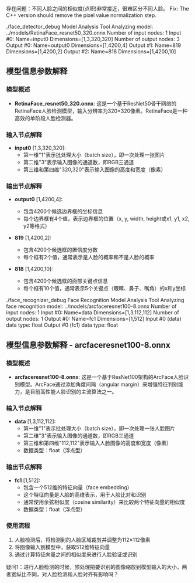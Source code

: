 存在问题：不同人脸之间的相似度(点积)非常接近，很难区分不同人脸。
Fix: The C++ version should remove the pixel value normalization step.

./face_detector_debug
Model Analysis Tool
Analyzing model: ../models/RetinaFace_resnet50_320.onnx
Number of input nodes: 1
Input #0: Name=input0 Dimensions=[1,3,320,320]
Number of output nodes: 3
Output #0: Name=output0 Dimensions=[1,4200,4]
Output #1: Name=819 Dimensions=[1,4200,2]
Output #2: Name=818 Dimensions=[1,4200,10]

## 模型信息参数解释

### 模型概述
- **RetinaFace_resnet50_320.onnx**: 这是一个基于ResNet50骨干网络的RetinaFace人脸检测模型，输入分辨率为320×320像素。RetinaFace是一种高效的单阶段人脸检测器。

### 输入节点解释
- **input0** [1,3,320,320]:
  - 第一维"1"表示批处理大小（batch size），即一次处理一张图片
  - 第二维"3"表示输入图像的通道数，即RGB三通道
  - 第三维和第四维"320,320"表示输入图像的高度和宽度（像素）

### 输出节点解释
- **output0** [1,4200,4]: 
  - 包含4200个候选边界框的坐标信息
  - 每个边界框有4个值，表示边界框的位置（x, y, width, height或x1, y1, x2, y2等格式）

- **819** [1,4200,2]:
  - 包含4200个候选框的置信度分数
  - 每个框有2个值，通常表示是人脸的概率和不是人脸的概率

- **818** [1,4200,10]:
  - 包含4200个候选框的面部关键点信息
  - 每个框有10个值，通常表示5个关键点（眼睛、鼻子、嘴角）的x和y坐标

./face_recognizer_debug
Face Recognition Model Analysis Tool
Analyzing face recognition model: ../models/arcfaceresnet100-8.onnx
Number of input nodes: 1
Input #0: Name=data Dimensions=[1,3,112,112]
Number of output nodes: 1
Output #0: Name=fc1 Dimensions=[1,512]
Input #0 (data) data type: float
Output #0 (fc1) data type: float

## 模型信息参数解释 - arcfaceresnet100-8.onnx

### 模型概述
- **arcfaceresnet100-8.onnx**: 这是一个基于ResNet100架构的ArcFace人脸识别模型。ArcFace通过添加角度间隔（angular margin）来增强特征判别能力，是目前高性能人脸识别的主流算法之一。

### 输入节点解释
- **data** [1,3,112,112]:
  - 第一维"1"表示批处理大小（batch size），即一次处理一张人脸图片
  - 第二维"3"表示输入图像的通道数，即RGB三通道
  - 第三维和第四维"112,112"表示输入人脸图像的高度和宽度（像素）
  - 数据类型：float（浮点型）

### 输出节点解释
- **fc1** [1,512]:
  - 包含一个512维的特征向量（face embedding）
  - 这个特征向量是人脸的高维表示，用于人脸比对和识别
  - 通常使用余弦相似度（cosine similarity）来比较两个特征向量的相似度
  - 数据类型：float（浮点型）
  
### 使用流程
1. 人脸检测后，将检测到的人脸区域裁剪并调整为112×112像素
2. 将图像输入到模型中，获取512维特征向量
3. 通过计算特征向量之间的相似度来进行人脸验证或识别



疑问1：进行人脸检测的时候，预处理把要识别的图像缩放到模型输入的大小，两者宽纵比不同，对人脸检测和人脸对齐有影响吗？